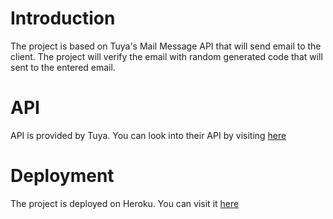 # Introduction
The project is based on Tuya's Mail Message API that will send email to the client. The project will verify the email with random generated code that will sent to 
the entered email.

# API
API is provided by Tuya. You can look into their API by visiting [here](https://developer.tuya.com/en/)

# Deployment

The project is deployed on Heroku. You can visit it [here](https://tuya-email-verification.herokuapp.com/)

